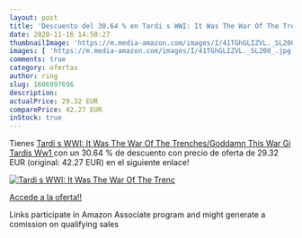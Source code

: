 ```yaml
---
layout: post
title: 'Descuento del 30.64 % en Tardi s WWI: It Was The War Of The Trenc'
date: 2020-11-16 14:50:27
thumbnailImage: 'https://m.media-amazon.com/images/I/41TGhGLIZVL._SL200_.jpg'
images: [ 'https://m.media-amazon.com/images/I/41TGhGLIZVL._SL200_.jpg' ]
comments: true
category: ofertas
author: ring
slug: 1606997696
description:
actualPrice: 29.32 EUR
comparePrice: 42.27 EUR
inStock: true
---
```


Tienes [Tardi s WWI: It Was The War Of The Trenches/Goddamn This War Gi  Tardis Ww1 ](https://www.amazon.es/dp/1606997696/?tag=tolees-21) con un 30.64 % de descuento con precio de oferta de 29.32 EUR (original: 42.27 EUR) en el siguiente enlace!

[![Tardi s WWI: It Was The War Of The Trenc](https://m.media-amazon.com/images/I/41TGhGLIZVL._SL200_.jpg)](https://www.amazon.es/dp/1606997696/?tag=tolees-21)

[Accede a la oferta!!](https://www.amazon.es/dp/1606997696/?tag=tolees-21)

Links participate in Amazon Associate program and might generate a comission on qualifying sales



